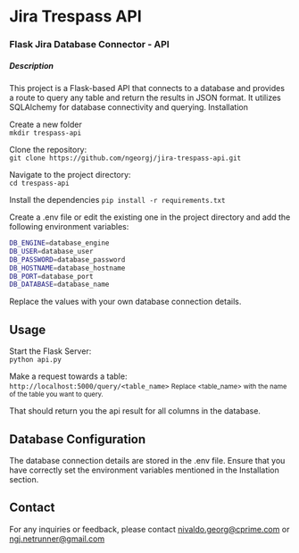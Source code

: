 # Jira Trespass API

### Flask Jira Database Connector - API

##### Description

This project is a Flask-based API that connects to a database and provides a route to query any table and return the results in JSON format. It utilizes SQLAlchemy for database connectivity and querying.
Installation

Create a new folder<br>
`mkdir trespass-api`

Clone the repository:<br>
`git clone https://github.com/ngeorgj/jira-trespass-api.git`

Navigate to the project directory:<br>
`cd trespass-api`

Install the dependencies
`pip install -r requirements.txt`

Create a .env file or edit the existing one in the project directory and add the following environment variables:
```bash
DB_ENGINE=database_engine
DB_USER=database_user
DB_PASSWORD=database_password
DB_HOSTNAME=database_hostname
DB_PORT=database_port
DB_DATABASE=database_name
```
Replace the values with your own database connection details.


## Usage

Start the Flask Server:<br>
`python api.py`

Make a request towards a table: <br>
`http://localhost:5000/query/<table_name>`
<small>Replace <table_name> with the name of the table you want to query.</small>

That should return you the api result for all columns in the database.

## Database Configuration

The database connection details are stored in the .env file. Ensure that you have correctly set the environment variables mentioned in the Installation section.

## Contact

For any inquiries or feedback, please contact nivaldo.georg@cprime.com or ngj.netrunner@gmail.com






